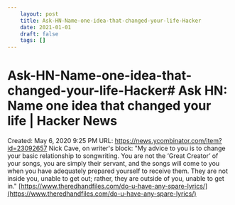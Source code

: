 ```yaml
---
 	layout: post
 	title: Ask-HN-Name-one-idea-that-changed-your-life-Hacker
 	date: 2021-01-01
 	draft: false
 	tags: []
---
```


# Ask-HN-Name-one-idea-that-changed-your-life-Hacker# Ask HN: Name one idea that changed your life | Hacker News
Created: May 6, 2020 9:25 PM
URL: https://news.ycombinator.com/item?id=23092657
Nick Cave, on writer's block:
"My advice to you is to change your basic relationship to songwriting.
You are not the ‘Great Creator’ of your songs, you are simply their servant, and the songs will come to you when you have adequately prepared yourself to receive them.
They are not inside you, unable to get out; rather, they are outside of you, unable to get in."
[https://www.theredhandfiles.com/do-u-have-any-spare-lyrics/](https://www.theredhandfiles.com/do-u-have-any-spare-lyrics/)

